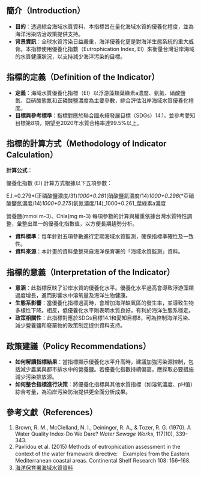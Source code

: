 ## 簡介（Introduction）

- **目的**：透過綜合海域水質資料，本指標旨在量化海域水質的優養化程度，並為海洋污染防治政策提供支持。
- **背景資訊**：全球水質污染日益嚴重，海洋優養化更是對海洋生態系統的重大威脅。本指標使用優養化指數（Eutrophication Index, EI）來衡量台灣沿岸海域的水質健康狀況，以支持減少海洋污染的目標。

## 指標的定義（Definition of the Indicator）

- **定義**：海域水質優養化指標（EI）以浮游藻類葉綠素a濃度、氨氮、硝酸鹽氮、亞硝酸態氮和正磷酸鹽濃度為主要參數，綜合評估沿岸海域水質優養化程度。
- **目標與參考標準**：指標對應於聯合國永續發展目標（SDGs）14.1，並參考愛知目標第8項，期望至2020年水質合格率達99.5%以上。

## 指標的計算方式（Methodology of Indicator Calculation）

**計算公式**：

優養化指數 \(EI\) 計算方式根據以下五項參數：

E.I.=0.279\*(正磷酸鹽濃度/31)_1000+0.261_(硝酸鹽氮濃度/14)_1000+0.296_(\*亞硝酸鹽氮濃度/14)_1000+0.275_(氨氮濃度/14)_1000+0.261_葉綠素a濃度

營養鹽(mmol m-3)、Chla(mg m-3)
每項參數的計算與權重依據台灣水質特性調整，彙整出單一的優養化指數值，以方便長期趨勢分析。

- **資料標準**：每年針對五項參數進行定期海域水質監測，確保指標準確性及一致性。
- **資料來源**：本計畫的資料彙整來自海洋保育署的「海域水質監測」資料。

## 指標的意義（Interpretation of the Indicator）

- **意涵**：此指標反映了沿岸水質的優養化水平。優養化水平過高會導致浮游藻類過度增長，進而影響水中溶氧量及海洋生物健康。
- **生態系影響**：當優養化指標過高時，會增加海洋缺氧區的發生率，並導致生物多樣性下降。相反，低優養化水平則表明水質良好，有利於海洋生態系穩定。
- **政策相關性**：此指標對應於SDGs目標14.1和愛知目標8，可為控制海洋污染、減少營養鹽和廢棄物的政策制定提供資料支持。

## 政策建議（Policy Recommendations）

- **如何解讀指標結果**：當指標顯示優養化水平升高時，建議加強污染源控制，包括減少農業與都市排水中的營養鹽。若優養化指數持續偏高，應採取必要措施減少污染排放源。
- **如何整合指標進行決策**：將優養化指標與其他水質指標（如溶氧濃度、pH值）綜合考量，為沿岸污染防治提供更全面分析成果。

## 參考文獻（References）

1. Brown, R. M., McClelland, N. I., Deininger, R. A., & Tozer, R. G. (1970). A Water Quality Index-Do We Dare? _Water Sewage Works_, 117(10), 339-343.
2. Pavlidou et al. (2015) Methods of eutrophication assessment in the context of the water framework directive:　Examples from the Eastern Mediterranean coastal areas. Continental Shelf Research 108: 156–168.
3. [海洋保育署海域水質資料](https://iocean.oca.gov.tw/OCA_OceanConservation/PUBLIC/Marine_WaterQuality.aspx)
